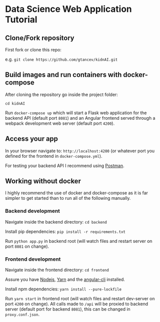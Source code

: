 # Data Science Web Application Tutorial

## Clone/Fork repository

First fork or clone this repo:

e.g. `git clone https://github.com/gtancev/kidnAI.git`
 

## Build images and run containers with docker-compose

After cloning the repository go inside the project folder:

`cd kidnAI`

Run `docker-compose up` which will start a Flask web application for the backend API (default port `8081`) and an Angular frontend served through a webpack development web server (default port `4200`).


## Access your app

In your browser navigate to: `http://localhost:4200` (or whatever port you defined for the frontend in `docker-compose.yml`).

For testing your backend API I recommend using [Postman](https://www.getpostman.com/).
  

## Working __without__ docker 

I highly recommend the use of docker and docker-compose as it is far simpler to get started than to run all of the following manually.


### Backend development

Navigate inside the backend directory: `cd backend`

Install pip dependencies: `pip install -r requirements.txt`

Run `python app.py` in backend root (will watch files and restart server on port `8081` on change).

### Frontend development

Navigate inside the frontend directory: `cd frontend`

Assure you have [Nodejs](https://nodejs.org/en/), [Yarn](https://yarnpkg.com/en/docs/install) and the [angular-cli](https://cli.angular.io/) installed.

Install npm dependencies: `yarn install --pure-lockfile` 

Run `yarn start` in frontend root (will watch files and restart dev-server on port `4200` on change).
	All calls made to `/api` will be proxied to backend server (default port for backend `8081`), this can be changed in `proxy.conf.json`.
